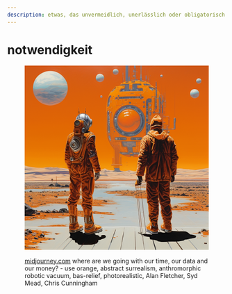 ```yaml
---
description: etwas, das unvermeidlich, unerlässlich oder obligatorisch ist
---
```


# notwendigkeit

<figure><img src="../.gitbook/assets/image (58).png" alt=""><figcaption><p><a href="https://www.midjourney.com/app/">midjourney.com</a> where are we going with our time, our data and our money? - use orange, abstract surrealism, anthromorphic robotic vacuum, bas-relief, photorealistic, Alan Fletcher, Syd Mead, Chris Cunningham</p></figcaption></figure>

